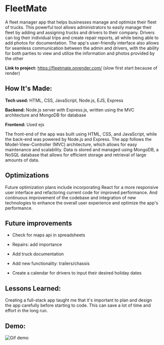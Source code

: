 # FleetMate

A fleet manager app that helps businesses manage and optimize their fleet of trucks. This powerful tool allows administrators to easily manage their fleet by adding and assigning trucks and drivers to their company. Drivers can log their individual trips and create repair reports, all while being able to add photos for documentation. The app's user-friendly interface also allows for seamless communication between the admin and drivers, with the ability for both parties to view and utilize the information and photos provided by the other

**Link to project:** https://fleetmate.onrender.com/ (slow first start because of render)

<!-- ![alt tag](http://placecorgi.com/1200/650) -->

## How It's Made:

**Tech used:** HTML, CSS, JavaScript, Node.js, EJS, Express

**Backend:** Node.js server with Express.js, written using the MVC architecture and MongoDB for database

**Frontend:** Used ejs

The front-end of the app was built using HTML, CSS, and JavaScript, while the back-end was powered by Node.js and Express. The app follows the Model-View-Controller (MVC) architecture, which allows for easy maintenance and scalability. Data is stored and managed using MongoDB, a NoSQL database that allows for efficient storage and retrieval of large amounts of data. 

## Optimizations

Future optimization plans include incorporating React for a more responsive user interface and refactoring current code for improved performance.
And continuous improvement of the codebase and integration of new technologies to enhance the overall user experience and optimize the app's performance.

## Future improvements

- Check for maps api in spreadsheets

- Repairs: add importance

- Add truck documentation

- Add new functionality: trailers/chassis

- Create a calendar for drivers to input their desired holiday dates

## Lessons Learned:

Creating a full-stack app taught me that it's important to plan and design the app carefully before starting to code. This can save a lot of time and effort in the long run.

## Demo:

![Gif demo](https://i.imgur.com/HaWIwpZ.gif)


<!-- ## Examples:

Take a look at these couple examples that I have in my own portfolio: -->

<!-- **Palettable:** https://github.com/alecortega/palettable

**Twitter Battle:** https://github.com/alecortega/twitter-battle

**Patch Panel:** https://github.com/alecortega/patch-panel -->

